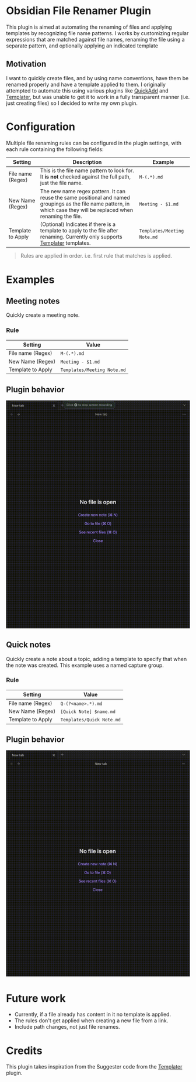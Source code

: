 # Obsidian File Renamer Plugin
This plugin is aimed at automating the renaming of files and applying templates by recognizing file name patterns. I works by customizing regular expressions that are matched against file names, renaming the file using a separate pattern, and optionally applying an indicated template

## Motivation
I want to quickly create files, and by using name conventions, have them be renamed properly and have a template applied to them. I originally attempted to automate this using various plugins like [QuickAdd](https://github.com/chhoumann/quickadd) and [Templater](https://github.com/SilentVoid13/Templater), but was unable to get it to work in a fully transparent manner (i.e. just creating files) so I decided to write my own plugin.

# Configuration
Multiple file renaming rules can be configured in the plugin settings, with each rule containing the following fields:

| Setting           | Description                                                                                                                                                                | Example                     |
| ----------------- | -------------------------------------------------------------------------------------------------------------------------------------------------------------------------- | --------------------------- |
| File name (Regex) | This is the file name pattern to look for. It **is not** checked against the full path, just the file name.                                                                | `M-(.*).md`                 |
| New Name (Regex)  | The new name regex pattern. It can reuse the same positional and named groupings as the file name pattern, in which case they will be replaced when renaming the file.     | `Meeting - $1.md`           |
| Template to Apply | (Optional) Indicates if there is a template to apply to the file after renaming. Currently only supports [Templater](https://github.com/SilentVoid13/Templater) templates. | `Templates/Meeting Note.md` |


> Rules are applied in order. i.e. first rule that matches is applied.

# Examples

## Meeting notes

Quickly create a meeting note. 

### Rule

| Setting           | Value                     |
| ----------------- | --------------------------- |
| File name (Regex) | `M-(.*).md`                 |
| New Name (Regex)  | `Meeting - $1.md`           |
| Template to Apply | `Templates/Meeting Note.md` |

## Plugin behavior
![](images/example1.gif)

## Quick notes

Quickly create a note about a topic, adding a template to specify that when the note was created. 
This example uses a named capture group.

### Rule

| Setting           | Value                     |
| ----------------- | --------------------------- |
| File name (Regex) | `Q-(?<name>.*).md`          |
| New Name (Regex)  | `[Quick Note] $name.md`     |
| Template to Apply | `Templates/Quick Note.md`   |

## Plugin behavior
![](images/example2.gif)


# Future work
- Currently, if a file already has content in it no template is applied.
- The rules don't get applied when creating a new file from a link.
- Include path changes, not just file renames.

# Credits
This plugin takes inspiration from the Suggester code from the [Templater](https://github.com/SilentVoid13/Templater) plugin.